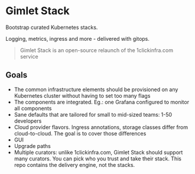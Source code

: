 # Gimlet Stack

Bootstrap curated Kubernetes stacks.

Logging, metrics, ingress and more - delivered with gitops.

> Gimlet Stack is an open-source relaunch of the 1clickinfra.com service

## Goals

- The common infrastructure elements should be provisioned on any Kubernetes cluster without having to set too many flags
- The components are integrated. Eg.: one Grafana configured to monitor all components
- Sane defaults that are tailored for small to mid-sized teams: 1-50 developers
- Cloud provider flavors. Ingress annotations, storage classes differ from cloud-to-cloud. The goal is to cover those differences
- GUI
- Upgrade paths
- Multiple curators: unlike 1clickinfra.com, Gimlet Stack should support many curators. You can pick who you trust and take their stack.
This repo contains the delivery engine, not the stacks.

